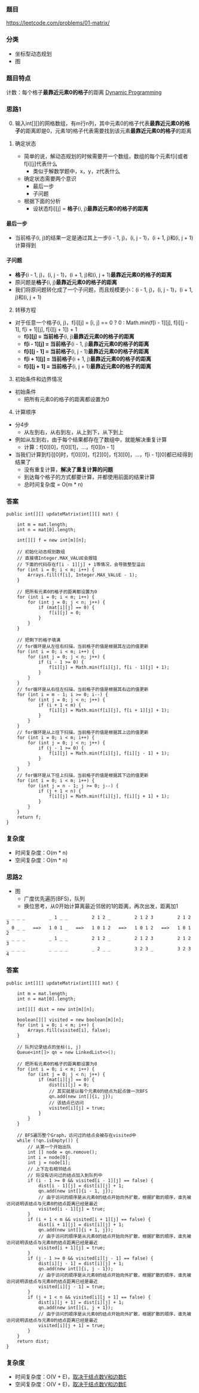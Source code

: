 ### 题目
https://leetcode.com/problems/01-matrix/

### 分类
* 坐标型动态规划
* 图

### 题目特点
计数：每个格子**最靠近元素0的格子**的距离 [Dynamic Programming](https://github.com/HolmesJJ/CS2040S-Data-Structures-and-Algorithms/wiki/Dynamic-Programming)

### 思路1
0. 输入int[][]的网格数组，有m行n列，其中元素0的格子代表**最靠近元素0的格子**的距离即是0，元素1的格子代表需要找到该元素**最靠近元素0的格子**的距离

1. 确定状态
    * 简单的说，解动态规划的时候需要开一个数组，数组的每个元素f[i]或者f[i][j]代表什么
        * 类似于解数学题中，x，y，z代表什么  
    * 确定状态需要两个意识
        * 最后一步
        * 子问题
    * 根据下面的分析
        * 设状态f[i][j] = **格子**(i, j)**最靠近元素0的格子的距离**

#### 最后一步
* 当前格子(i, j)的结果一定是通过其上一步(i - 1, j)，(i, j - 1)，(i + 1, j)和(i, j + 1)计算得到

#### 子问题
* **格子**(i - 1, j)，(i, j - 1)，(i + 1, j)和(i, j + 1)**最靠近元素0的格子的距离**
* 原问题是**格子**(i, j)**最靠近元素0的格子的距离**
* 我们将原问题转化成了一个子问题，而且规模更小：(i - 1, j)，(i, j - 1)，(i + 1, j)和(i, j + 1)

2. 转移方程
* 对于任意一个格子(i, j)，f[i][j] = [i, j] == 0 ? 0 : Math.min(f[i - 1][j], f[i][j - 1], f[i + 1][j], f[i][j + 1]) + 1
    * **f[i][j] = 当前格子**(i, j)**最靠近元素0的格子的距离**
    * **f[i - 1][j] = 当前格子**(i - 1, j)**最靠近元素0的格子的距离**
    * **f[i][j - 1] = 当前格子**(i, j - 1)**最靠近元素0的格子的距离**
    * **f[i + 1][j] = 当前格子**(i + 1, j)**最靠近元素0的格子的距离**
    * **f[i][j + 1] = 当前格子**(i, j + 1)**最靠近元素0的格子的距离**

3. 初始条件和边界情况
* 初始条件
    * 把所有元素0的格子的距离都设置为0

4. 计算顺序
* 分4步
    * 从左到右，从右到左，从上到下，从下到上
* 例如从左到右，由于每个结果都存在了数组中，就能解决重复计算
    * 计算：f[0][0]，f[0][1]，...，f[0][n - 1]
* 当我们计算到f[i][0]时，f[0][0]，f[2][0]，f[3][0]，...，f[i - 1][0]都已经得到结果了
    * 没有重复计算，**解决了重复计算的问题**
    * 到达每个格子的方式都要计算，并都使用前面的结果计算
    * 总时间复杂度 = O(m * n)

### 答案
```
public int[][] updateMatrix(int[][] mat) {

    int m = mat.length;
    int n = mat[0].length;
    
    int[][] f = new int[m][n];

    // 初始化动态规划数组
    // 直接填Integer.MAX_VALUE会报错
    // 下面的代码存在f[i - 1][j] + 1等情况，会导致整型溢出
    for (int i = 0; i < m; i++) {
        Arrays.fill(f[i], Integer.MAX_VALUE - 1);
    }
    
    // 把所有元素0的格子的距离都设置为0
    for (int i = 0; i < m; i++) {
        for (int j = 0; j < n; j++) {
            if (mat[i][j] == 0) {
                f[i][j] = 0;
            }
        }
    }
    
    // 把剩下的格子填满
    // for循环是从左往右扫描，当前格子的值是根据其左边的值更新
    for (int i = 0; i < m; i++) {
        for (int j = 0; j < n; j++) {
            if (i - 1 >= 0) {
                f[i][j] = Math.min(f[i][j], f[i - 1][j] + 1);
            }
        }
    }
    // for循环是从右往左扫描，当前格子的值是根据其右边的值更新
    for (int i = m - 1; i >= 0; i--) {
        for (int j = 0; j < n; j++) {
            if (i + 1 < m) {
                f[i][j] = Math.min(f[i][j], f[i + 1][j] + 1);
            }
        }
    }
    // for循环是从上往下扫描，当前格子的值是根据其上边的值更新
    for (int i = 0; i < m; i++) {
        for (int j = 0; j < n; j++) {
            if (j - 1 >= 0) {
                f[i][j] = Math.min(f[i][j], f[i][j - 1] + 1);
            }
        }
    }
    // for循环是从下往上扫描，当前格子的值是根据其下边的值更新
    for (int i = 0; i < m; i++) {
        for (int j = n - 1; j >= 0; j--) {
            if (j + 1 < n) {
                f[i][j] = Math.min(f[i][j], f[i][j + 1] + 1);
            }
        }
    }
    return f;
}
```

### 复杂度
* 时间复杂度：O(m * n)
* 空间复杂度：O(m * n)

### 思路2
* 图
    * 广度优先遍历(BFS)，队列
    * 换位思考，从0开始计算离最近邻居的1的距离，再次出发，距离加1
```
_ _ _ _         _ 1 _ _         2 1 2 _         2 1 2 3         2 1 2 3
_ 0 _ _   ==>   1 0 1 _   ==>   1 0 1 2   ==>   1 0 1 2   ==>   1 0 1 2
_ _ _ _         _ 1 _ _         2 1 2 _         2 1 2 3         2 1 2 3
_ _ _ _         _ _ _ _         _ 2 _ _         3 2 3 _         3 2 3 4
```

### 答案
```
public int[][] updateMatrix(int[][] mat) {

    int m = mat.length;
    int n = mat[0].length;
    
    int[][] dist = new int[m][n];

    boolean[][] visited = new boolean[m][n];
    for (int i = 0; i < m; i++) {
        Arrays.fill(visited[i], false);
    }
    
    // 队列记录结点的坐标(i, j)
    Queue<int[]> qn = new LinkedList<>();
    
    // 把所有元素0的格子的距离都设置为0
    for (int i = 0; i < m; i++) {
        for (int j = 0; j < n; j++) {
            if (mat[i][j] == 0) {
                dist[i][j] = 0;
                // 其实就是以每个元素0的结点为起点做一次BFS
                qn.add(new int[]{i, j});
                // 该结点已访问
                visited[i][j] = true;
            }
        }
    }
    
    // BFS遍历整个Graph，访问过的结点会被存在visited中
    while (!qn.isEmpty()) {
        // 从第一个开始出队
        int [] node = qn.remove();
        int i = node[0];
        int j = node[1];
        // 上下左右相邻结点
        // 将没有访问过的结点加入到队列中
        if (i - 1 >= 0 && visited[i - 1][j] == false) {
            dist[i - 1][j] = dist[i][j] + 1;
            qn.add(new int[]{i - 1, j});
            // 由于访问的顺序是从元素0的结点开始向外扩散，根据扩散的顺序，谁先被访问说明该结点与元素0的结点距离已经是最近
            visited[i - 1][j] = true;
        }
        if (i + 1 < m && visited[i + 1][j] == false) {
            dist[i + 1][j] = dist[i][j] + 1;
            qn.add(new int[]{i + 1, j});
            // 由于访问的顺序是从元素0的结点开始向外扩散，根据扩散的顺序，谁先被访问说明该结点与元素0的结点距离已经是最近
            visited[i + 1][j] = true;
        }
        if (j - 1 >= 0 && visited[i][j - 1] == false) {
            dist[i][j - 1] = dist[i][j] + 1;
            qn.add(new int[]{i, j - 1});
            // 由于访问的顺序是从元素0的结点开始向外扩散，根据扩散的顺序，谁先被访问说明该结点与元素0的结点距离已经是最近
            visited[i][j - 1] = true;
        }
        if (j + 1 < n && visited[i][j + 1] == false) {
            dist[i][j + 1] = dist[i][j] + 1;
            qn.add(new int[]{i, j + 1});
            // 由于访问的顺序是从元素0的结点开始向外扩散，根据扩散的顺序，谁先被访问说明该结点与元素0的结点距离已经是最近
            visited[i][j + 1] = true;
        }
    }
    return dist;
}
```

### 复杂度
* 时间复杂度：O(V + E)，[取决于结点数V和边数E](https://github.com/HolmesJJ/CS2040S-Data-Structures-and-Algorithms/wiki/Breadth-First-Search(BFS)-and-Depth-First-Search(DFS))
* 空间复杂度：O(V + E)，[取决于结点数V和边数E](https://github.com/HolmesJJ/CS2040S-Data-Structures-and-Algorithms/wiki/Breadth-First-Search(BFS)-and-Depth-First-Search(DFS))

